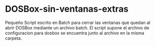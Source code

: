 # DOSBox-sin-ventanas-extras
Pequeño Script escrito en Batch para cerrar las ventanas que quedan al abrir DOSBox mediante un archivo batch.
El script supone el archivo de configuracion para dosbox se encuentra junto al archivo en la misma carpeta.
